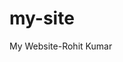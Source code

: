 # my-site
My Website-Rohit Kumar                                                                                                        
